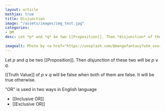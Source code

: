 ```yaml
---
layout: article
mathjax: true
title: Disjunction
image: "/assets/images/img_test.jpg"
categories:
- DM
desc: Let *p* and *q* be two [[Proposition]]. Then *disjunction* of these two will be $p \vee q$.
 
imagealt: Photo by <a href="https://unsplash.com/@mangofantasy?utm_source=unsplash&utm_medium=referral&utm_content=creditCopyText">Tim Johnson</a> on <a href="https://unsplash.com/s/photos/logic?utm_source=unsplash&utm_medium=referral&utm_content=creditCopyText">Unsplash</a>
---
```

Let *p* and *q* be two [[Proposition]]. Then *disjunction* of these two will be $p \vee q$.

[[Truth Value]] of $p \vee q$ will be false when both of them are false. It will be true otherwise.

"OR" is used in two ways in English language
- [[Inclusive OR]]
- [[Exclusive OR]]